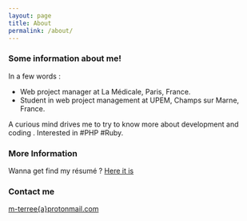 ```yaml
---
layout: page
title: About
permalink: /about/
---
```


### Some information about me!  
In a few words :
- Web project manager at La Médicale, Paris, France.
- Student in web project management at UPEM, Champs sur Marne, France.  

A curious mind drives me to try to know more about development and coding  .
Interested in #PHP #Ruby.  

### More Information

Wanna get find my résumé ? [Here it is](https://linkedin.com/in/maximeterree/en)


### Contact me

[m-terree{a}protonmail.com](mailto:m_terree@protonmail.com)
